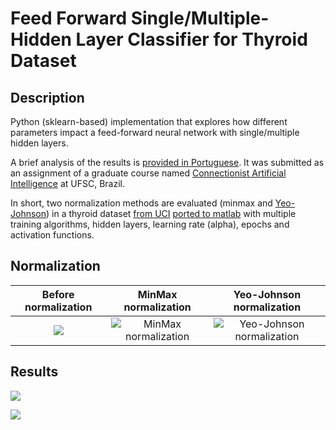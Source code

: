# Feed Forward Single/Multiple-Hidden Layer Classifier for Thyroid Dataset
## Description
Python (sklearn-based) implementation that explores how different parameters impact a feed-forward neural network with single/multiple hidden layers. 

A brief analysis of the results is [provided in Portuguese](https://github.com/fredericoschardong/thyroid-hyper-parameterization/blob/master/report%20in%20portuguese.pdf). It was submitted as an assignment of a graduate course named [Connectionist Artificial Intelligence](https://moodle.ufsc.br/mod/assign/view.php?id=2122514) at UFSC, Brazil.

In short, two normalization methods are evaluated (minmax and [Yeo-Johnson](https://doi.org/10.1093/biomet/87.4.954)) in a thyroid dataset [from UCI](http://archive.ics.uci.edu/ml/index.php) [ported to matlab](https://www.tamps.cinvestav.mx/~wgomez/downloads.html) with multiple training algorithms, hidden layers, learning rate (alpha), epochs and activation functions.

## Normalization

Before normalization | MinMax normalization  |  Yeo-Johnson normalization
:-------------------------:|:-------------------------:|:-------------------------:
![](https://raw.githubusercontent.com/fredericoschardong/thyroid-hyper-parameterization/master/Histogram%20before%20normalization.png "") | ![](https://raw.githubusercontent.com/fredericoschardong/thyroid-hyper-parameterization/master/Histogram%20after%20normalization%20with%20MinMaxScaler().png "MinMax normalization")  |  ![](https://raw.githubusercontent.com/fredericoschardong/thyroid-hyper-parameterization/master/Histogram%20after%20normalization%20with%20PowerTransformer().png "Yeo-Johnson normalization")


## Results

![](https://raw.githubusercontent.com/fredericoschardong/thyroid-hyper-parameterization/master/f1-scores.png "")


![](https://raw.githubusercontent.com/fredericoschardong/thyroid-hyper-parameterization/master/params.png "")
